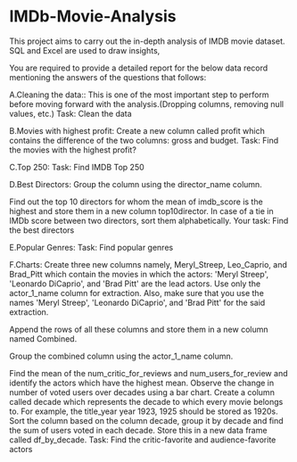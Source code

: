 # IMDb-Movie-Analysis
This project aims to carry out the in-depth analysis of IMDB movie dataset. SQL and Excel are used to draw insights,

You are required to provide a detailed report for the below data record mentioning the answers of the questions that follows:

A.Cleaning the data:: This is one of the most important step to perform before moving forward with the analysis.(Dropping columns, removing null values, etc.) Task: Clean the data

B.Movies with highest profit: Create a new column called profit which contains the difference of the two columns: gross and budget. Task: Find the movies with the highest profit?

C.Top 250: Task: Find IMDB Top 250

D.Best Directors: Group the column using the director_name column.

Find out the top 10 directors for whom the mean of imdb_score is the highest and store them in a new column top10director. In case of a tie in IMDb score between two directors, sort them alphabetically. Your task: Find the best directors

E.Popular Genres: Task: Find popular genres

F.Charts: Create three new columns namely, Meryl_Streep, Leo_Caprio, and Brad_Pitt which contain the movies in which the actors: 'Meryl Streep', 'Leonardo DiCaprio', and 'Brad Pitt' are the lead actors. Use only the actor_1_name column for extraction. Also, make sure that you use the names 'Meryl Streep', 'Leonardo DiCaprio', and 'Brad Pitt' for the said extraction.

Append the rows of all these columns and store them in a new column named Combined.

Group the combined column using the actor_1_name column.

Find the mean of the num_critic_for_reviews and num_users_for_review and identify the actors which have the highest mean. Observe the change in number of voted users over decades using a bar chart. Create a column called decade which represents the decade to which every movie belongs to. For example, the title_year year 1923, 1925 should be stored as 1920s. Sort the column based on the column decade, group it by decade and find the sum of users voted in each decade. Store this in a new data frame called df_by_decade. Task: Find the critic-favorite and audience-favorite actors
